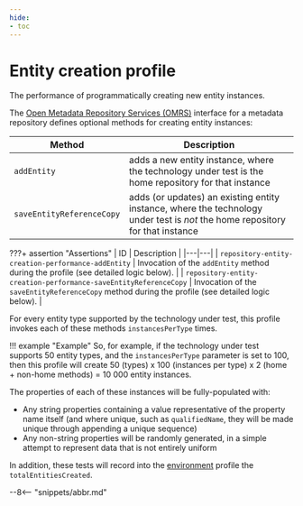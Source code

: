 ```yaml
---
hide:
- toc
---
```


<!-- SPDX-License-Identifier: CC-BY-4.0 -->
<!-- Copyright Contributors to the Egeria project. -->

# Entity creation profile

The performance of programmatically creating new entity instances.

The [Open Metadata Repository Services (OMRS)](/egeria/services/omrs) interface for a metadata
repository defines optional methods for creating entity instances:

| Method | Description |
|---|---|
| `addEntity` | adds a new entity instance, where the technology under test is the home repository for that instance |
| `saveEntityReferenceCopy` | adds (or updates) an existing entity instance, where the technology under test is _not_ the home repository for that instance |

???+ assertion "Assertions"
    | ID | Description |
    |---|---|
    | `repository-entity-creation-performance-addEntity` | Invocation of the `addEntity` method during the profile (see detailed logic below). |
    | `repository-entity-creation-performance-saveEntityReferenceCopy` | Invocation of the `saveEntityReferenceCopy` method during the profile (see detailed logic below). |

For every entity type supported by the technology under test, this profile invokes each of these methods `instancesPerType`
times.

!!! example "Example"
    So, for example, if the technology under test supports 50 entity types, and the `instancesPerType` parameter is set to
    100, then this profile will create 50 (types) x 100 (instances per type) x 2 (home + non-home methods) = 10 000 entity
    instances.

The properties of each of these instances will be fully-populated with:

- Any string properties containing a value representative of the property name itself (and where unique, such as
  `qualifiedName`, they will be made unique through appending a unique sequence)
- Any non-string properties will be randomly generated, in a simple attempt to represent data that is not entirely
  uniform

In addition, these tests will record into the [environment](environment.md) profile the `totalEntitiesCreated`.

--8<-- "snippets/abbr.md"
